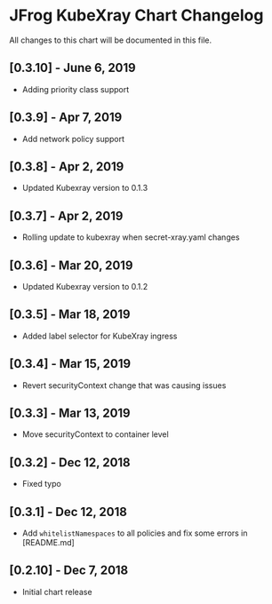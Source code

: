 # JFrog KubeXray Chart Changelog
All changes to this chart will be documented in this file.

## [0.3.10]  - June 6, 2019
* Adding priority class support

## [0.3.9]  - Apr 7, 2019
* Add network policy support

## [0.3.8]  - Apr 2, 2019
* Updated Kubexray version to 0.1.3

## [0.3.7]  - Apr 2, 2019
* Rolling update to kubexray when secret-xray.yaml changes

## [0.3.6]  - Mar 20, 2019
* Updated Kubexray version to 0.1.2

## [0.3.5]  - Mar 18, 2019
* Added label selector for KubeXray ingress

## [0.3.4] - Mar 15, 2019
* Revert securityContext change that was causing issues

## [0.3.3] - Mar 13, 2019
* Move securityContext to container level

## [0.3.2] - Dec 12, 2018
* Fixed typo

## [0.3.1] - Dec 12, 2018
* Add `whitelistNamespaces` to all policies and fix some errors in [README.md]

## [0.2.10] - Dec 7, 2018
* Initial chart release
